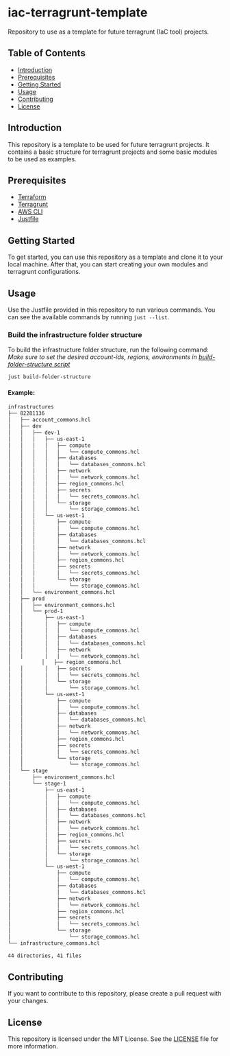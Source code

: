 # iac-terragrunt-template
Repository to use as a template for future terragrunt (IaC tool) projects.

## Table of Contents
- [Introduction](#introduction)
- [Prerequisites](#prerequisites)
- [Getting Started](#getting-started)
- [Usage](#usage)
- [Contributing](#contributing)
- [License](#license)

## Introduction
This repository is a template to be used for future terragrunt projects. It contains a basic structure for terragrunt projects and some basic modules to be used as examples.

## Prerequisites
- [Terraform](https://www.terraform.io/downloads.html)
- [Terragrunt](https://terragrunt.gruntwork.io/docs/getting-started/install/)
- [AWS CLI](https://docs.aws.amazon.com/cli/latest/userguide/cli-chap-install.html)
- [Justfile](https://just.systems)

## Getting Started
To get started, you can use this repository as a template and clone it to your local machine. After that, you can start creating your own modules and terragrunt configurations.

## Usage
Use the Justfile provided in this repository to run various commands. You can see the available commands by running `just --list`.

### Build the infrastructure folder structure
To build the infrastructure folder structure, run the following command:
*Make sure to set the desired account-ids, regions, environments in [build-folder-structure script](/scripts/build-folder-structure.sh)*
```bash
just build-folder-structure
```

#### Example:
```bash
infrastructures
├── 82281136
│   ├── account_commons.hcl
│   ├── dev
│   │   ├── dev-1
│   │   │   ├── us-east-1
│   │   │   │   ├── compute
│   │   │   │   │   └── compute_commons.hcl
│   │   │   │   ├── databases
│   │   │   │   │   └── databases_commons.hcl
│   │   │   │   ├── network
│   │   │   │   │   └── network_commons.hcl
│   │   │   │   ├── region_commons.hcl
│   │   │   │   ├── secrets
│   │   │   │   │   └── secrets_commons.hcl
│   │   │   │   └── storage
│   │   │   │       └── storage_commons.hcl
│   │   │   └── us-west-1
│   │   │       ├── compute
│   │   │       │   └── compute_commons.hcl
│   │   │       ├── databases
│   │   │       │   └── databases_commons.hcl
│   │   │       ├── network
│   │   │       │   └── network_commons.hcl
│   │   │       ├── region_commons.hcl
│   │   │       ├── secrets
│   │   │       │   └── secrets_commons.hcl
│   │   │       └── storage
│   │   │           └── storage_commons.hcl
│   │   └── environment_commons.hcl
│   ├── prod
│   │   ├── environment_commons.hcl
│   │   └── prod-1
│   │       ├── us-east-1
│   │       │   ├── compute
│   │       │   │   └── compute_commons.hcl
│   │       │   ├── databases
│   │       │   │   └── databases_commons.hcl
│   │       │   ├── network
│   │       │   │   └── network_commons.hcl
│          │   ├── region_commons.hcl
│   │       │   ├── secrets
│   │       │   │   └── secrets_commons.hcl
│   │       │   └── storage
│   │       │       └── storage_commons.hcl
│   │       └── us-west-1
│   │           ├── compute
│   │           │   └── compute_commons.hcl
│   │           ├── databases
│   │           │   └── databases_commons.hcl
│   │           ├── network
│   │           │   └── network_commons.hcl
│   │           ├── region_commons.hcl
│   │           ├── secrets
│   │           │   └── secrets_commons.hcl
│   │           └── storage
│   │               └── storage_commons.hcl
│   └── stage
│       ├── environment_commons.hcl
│       └── stage-1
│           ├── us-east-1
│           │   ├── compute
│           │   │   └── compute_commons.hcl
│           │   ├── databases
│           │   │   └── databases_commons.hcl
│           │   ├── network
│           │   │   └── network_commons.hcl
│           │   ├── region_commons.hcl
│           │   ├── secrets
│           │   │   └── secrets_commons.hcl
│           │   └── storage
│           │       └── storage_commons.hcl
│           └── us-west-1
│               ├── compute
│               │   └── compute_commons.hcl
│               ├── databases
│               │   └── databases_commons.hcl
│               ├── network
│               │   └── network_commons.hcl
│               ├── region_commons.hcl
│               ├── secrets
│               │   └── secrets_commons.hcl
│               └── storage
│                   └── storage_commons.hcl
└── infrastructure_commons.hcl

44 directories, 41 files
```

## Contributing
If you want to contribute to this repository, please create a pull request with your changes.

## License
This repository is licensed under the MIT License. See the [LICENSE](LICENSE) file for more information.

